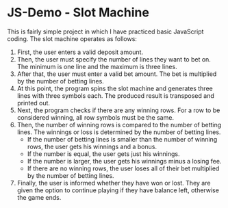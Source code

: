 # JS-Demo - Slot Machine
This is fairly simple project in which I have practiced basic JavaScript coding. The slot machine operates as follows:
1. First, the user enters a valid deposit amount.
2. Then, the user must specify the number of lines they want to bet on. The minimum is one line and the maximum is three lines.
3. After that, the user must enter a valid bet amount. The bet is multiplied by the number of betting lines.
4. At this point, the program spins the slot machine and generates three lines with three symbols each. The produced result is transposed and printed out.
5. Next, the program checks if there are any winning rows. For a row to be considered winning, all row symbols must be the same.
6. Then, the number of winning rows is compared to the number of betting lines. The winnings or loss is determined by the number of betting lines.
   - If the number of betting lines is smaller than the number of winning rows, the user gets his winnings and a bonus.
   - If the number is equal, the user gets just his winnings.
   - If the number is larger, the user gets his winnings minus a losing fee.
   - If there are no winning rows, the user loses all of their bet multiplied by the number of betting lines.
7. Finally, the user is informed whether they have won or lost. They are given the option to continue playing if they have balance left, otherwise the game ends.
